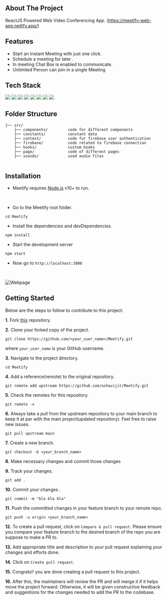>

## About The Project

ReactJS Powered Web Video Conferencing App. (https://meetify-web-app.netlify.app/)

## Features

- Start an Instant Meeting with just one click.
- Schedule a meeting for later .
- In meeting Chat Box is enabled to communicate.
- Unlimited Person can join in a single Meeting


## Tech Stack

![](https://img.shields.io/badge/React-20232A?style=for-the-badge&logo=react&logoColor=61DAFB)
![](https://img.shields.io/badge/Socket.io-010101?&style=for-the-badge&logo=Socket.io&logoColor=white)
![](https://img.shields.io/badge/Tailwind_CSS-38B2AC?style=for-the-badge&logo=tailwind-css&logoColor=white)
![](https://img.shields.io/badge/Bootstrap-563D7C?style=for-the-badge&logo=bootstrap&logoColor=white)
![](https://img.shields.io/badge/Node.js-339933?style=for-the-badge&logo=nodedotjs&logoColor=white)
![](https://img.shields.io/badge/Express.js-000000?style=for-the-badge&logo=express&logoColor=white)
![](https://img.shields.io/badge/Gulp-CF4647?style=for-the-badge&logo=gulp&logoColor=white)
![](https://img.shields.io/badge/jQuery-0769AD?style=for-the-badge&logo=jquery&logoColor=white)


## Folder Structure

```
├── src/
    ├── components/         code for different components
    ├── constants/          constant data
    ├── context/            code for firebase user authentication
    ├── firebase/           code related to firebase connection 
    ├── hooks/              custom hooks
    ├── page/               code of different pages
    ├── sounds/             used audio files
 
```

## Installation

- Meetify requires [Node.js](https://nodejs.org/) v10+ to run. 
<br>

- Go to the Meetify root folder.
```
cd Meetify
```
- Install the dependencies and devDependencies.
```
npm install
```

- Start the development server
```
npm start
```

- Now go to `http://localhost:3000`
<br>


![Webpage](https://user-images.githubusercontent.com/84511419/194266338-6288daa8-9880-4d1e-8058-79ab1d2a1eb9.png)


## Getting Started

Below are the steps to follow to contribute to this project:

**1.** Fork [this](https://github.com/ashavijit/Meetify) repository.

**2.** Clone your forked copy of the project.

```
git clone https://github.com/<your_user_name>/Meetify.git
```

where `your_user_name` is your GitHub username.

**3.** Navigate to the project directory.

```
cd Meetify
```

**4.** Add a reference(remote) to the original repository.

```
git remote add upstream https://github.com/ashavijit/Meetify.git
```

**5.** Check the remotes for this repository.

```
git remote -v
```

**6.** Always take a pull from the upstream repository to your main branch to keep it at par with the main project(updated repository). Feel free to raise new issues.

```
git pull upstream main
```

**7.** Create a new branch.

```
git checkout -b <your_branch_name>
```

**8.** Make necessary changes and commit those changes

**9.** Track your changes.

```
git add .
```

**10.** Commit your changes .

```
git commit -m "bla bla bla"
```

**11.** Push the committed changes in your feature branch to your remote repo.

```
git push -u origin <your_branch_name>
```

**12.** To create a pull request, click on `Compare & pull request`. Please ensure you compare your feature branch to the desired branch of the repo you are suppose to make a PR to.

**13.** Add appropriate title and description to your pull request explaining your changes and efforts done.

**14.** Click on `Create pull request`.

**15.** Congrats!! you are done creating a pull request to this project. 

**16.**  After this, the maintainers will review the PR and will merge it if it helps move the project forward. Otherwise, it will be given constructive feedback and suggestions for the changes needed to add the PR to the codebase. 

